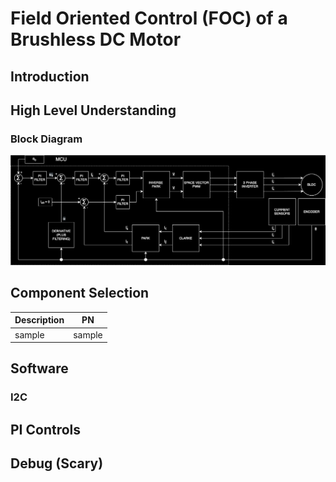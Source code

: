 # Field Oriented Control (FOC) of a Brushless DC Motor

## Introduction

## High Level Understanding

### Block Diagram

![Block diagram of motor controller](images/block-diagram.svg)



## Component Selection

| Description | PN |
| --- | --- |
| sample | sample |

## Software

### I2C

## PI Controls

## Debug (Scary)
